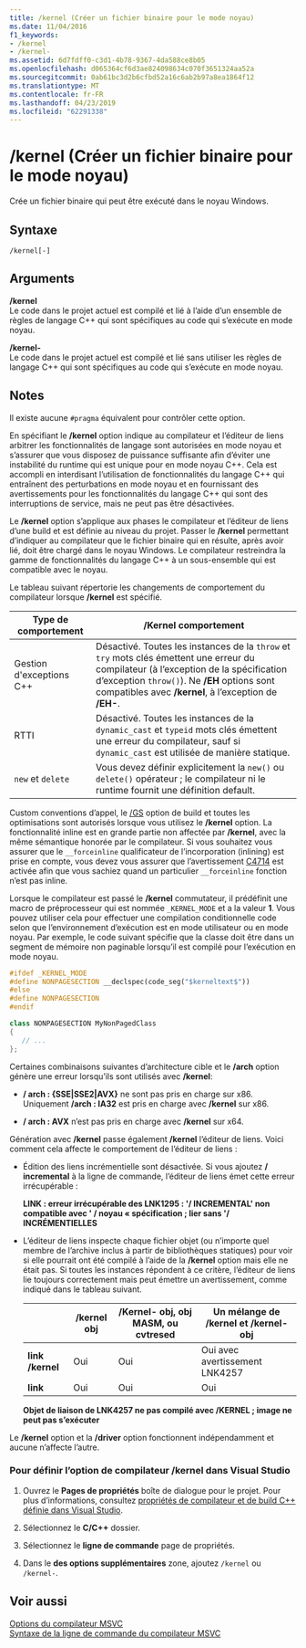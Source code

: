 ```yaml
---
title: /kernel (Créer un fichier binaire pour le mode noyau)
ms.date: 11/04/2016
f1_keywords:
- /kernel
- /kernel-
ms.assetid: 6d7fdff0-c3d1-4b78-9367-4da588ce8b05
ms.openlocfilehash: d065364cf6d3ae824098634c070f3651324aa52a
ms.sourcegitcommit: 0ab61bc3d2b6cfbd52a16c6ab2b97a8ea1864f12
ms.translationtype: MT
ms.contentlocale: fr-FR
ms.lasthandoff: 04/23/2019
ms.locfileid: "62291338"
---
```

# <a name="kernel-create-kernel-mode-binary"></a>/kernel (Créer un fichier binaire pour le mode noyau)

Crée un fichier binaire qui peut être exécuté dans le noyau Windows.

## <a name="syntax"></a>Syntaxe

```
/kernel[-]
```

## <a name="arguments"></a>Arguments

**/kernel**<br/>
Le code dans le projet actuel est compilé et lié à l’aide d’un ensemble de règles de langage C++ qui sont spécifiques au code qui s’exécute en mode noyau.

**/kernel-**<br/>
Le code dans le projet actuel est compilé et lié sans utiliser les règles de langage C++ qui sont spécifiques au code qui s’exécute en mode noyau.

## <a name="remarks"></a>Notes

Il existe aucune `#pragma` équivalent pour contrôler cette option.

En spécifiant le **/kernel** option indique au compilateur et l’éditeur de liens arbitrer les fonctionnalités de langage sont autorisées en mode noyau et s’assurer que vous disposez de puissance suffisante afin d’éviter une instabilité du runtime qui est unique pour en mode noyau C++. Cela est accompli en interdisant l’utilisation de fonctionnalités du langage C++ qui entraînent des perturbations en mode noyau et en fournissant des avertissements pour les fonctionnalités du langage C++ qui sont des interruptions de service, mais ne peut pas être désactivées.

Le **/kernel** option s’applique aux phases le compilateur et l’éditeur de liens d’une build et est définie au niveau du projet. Passer le **/kernel** permettant d’indiquer au compilateur que le fichier binaire qui en résulte, après avoir lié, doit être chargé dans le noyau Windows. Le compilateur restreindra la gamme de fonctionnalités du langage C++ à un sous-ensemble qui est compatible avec le noyau.

Le tableau suivant répertorie les changements de comportement du compilateur lorsque **/kernel** est spécifié.

|Type de comportement|**/Kernel** comportement|
|-------------------|---------------------------|
|Gestion d'exceptions C++|Désactivé. Toutes les instances de la `throw` et `try` mots clés émettent une erreur du compilateur (à l’exception de la spécification d’exception `throw()`). Ne **/EH** options sont compatibles avec **/kernel**, à l’exception de **/EH-**.|
|RTTI|Désactivé. Toutes les instances de la `dynamic_cast` et `typeid` mots clés émettent une erreur du compilateur, sauf si `dynamic_cast` est utilisée de manière statique.|
|`new` et `delete`|Vous devez définir explicitement la `new()` ou `delete()` opérateur ; le compilateur ni le runtime fournit une définition default.|

Custom conventions d’appel, le [/GS](gs-buffer-security-check.md) option de build et toutes les optimisations sont autorisés lorsque vous utilisez le **/kernel** option. La fonctionnalité inline est en grande partie non affectée par **/kernel**, avec la même sémantique honorée par le compilateur. Si vous souhaitez vous assurer que le `__forceinline` qualificateur de l’incorporation (inlining) est prise en compte, vous devez vous assurer que l’avertissement [C4714](../../error-messages/compiler-warnings/compiler-warning-level-4-c4714.md) est activée afin que vous sachiez quand un particulier `__forceinline` fonction n’est pas inline.

Lorsque le compilateur est passé le **/kernel** commutateur, il prédéfinit une macro de préprocesseur qui est nommée `_KERNEL_MODE` et a la valeur **1**. Vous pouvez utiliser cela pour effectuer une compilation conditionnelle code selon que l’environnement d’exécution est en mode utilisateur ou en mode noyau. Par exemple, le code suivant spécifie que la classe doit être dans un segment de mémoire non paginable lorsqu’il est compilé pour l’exécution en mode noyau.

```cpp
#ifdef _KERNEL_MODE
#define NONPAGESECTION __declspec(code_seg("$kerneltext$"))
#else
#define NONPAGESECTION
#endif

class NONPAGESECTION MyNonPagedClass
{
   // ...
};
```

Certaines combinaisons suivantes d’architecture cible et le **/arch** option génère une erreur lorsqu’ils sont utilisés avec **/kernel**:

- **/ arch : {SSE&#124;SSE2&#124;AVX}** ne sont pas pris en charge sur x86. Uniquement **/arch : IA32** est pris en charge avec **/kernel** sur x86.

- **/ arch : AVX** n’est pas pris en charge avec **/kernel** sur x64.

Génération avec **/kernel** passe également **/kernel** l’éditeur de liens. Voici comment cela affecte le comportement de l’éditeur de liens :

- Édition des liens incrémentielle sont désactivée. Si vous ajoutez **/ incremental** à la ligne de commande, l’éditeur de liens émet cette erreur irrécupérable :

   **LINK : erreur irrécupérable des LNK1295 : '/ INCREMENTAL' non compatible avec ' / noyau « spécification ; lier sans '/ INCRÉMENTIELLES**

- L’éditeur de liens inspecte chaque fichier objet (ou n’importe quel membre de l’archive inclus à partir de bibliothèques statiques) pour voir si elle pourrait ont été compilé à l’aide de la **/kernel** option mais elle ne était pas. Si toutes les instances répondent à ce critère, l’éditeur de liens lie toujours correctement mais peut émettre un avertissement, comme indiqué dans le tableau suivant.

   ||**/kernel** obj|**/Kernel-** obj, obj MASM, ou cvtresed|Un mélange de **/kernel** et **/kernel-** obj|
   |-|----------------------|-----------------------------------------------|-------------------------------------------------|
   |**link /kernel**|Oui|Oui|Oui avec avertissement LNK4257|
   |**link**|Oui|Oui|Oui|

   **Objet de liaison de LNK4257 ne pas compilé avec /KERNEL ; image ne peut pas s’exécuter**

Le **/kernel** option et la **/driver** option fonctionnent indépendamment et aucune n’affecte l’autre.

### <a name="to-set-the-kernel-compiler-option-in-visual-studio"></a>Pour définir l’option de compilateur /kernel dans Visual Studio

1. Ouvrez le **Pages de propriétés** boîte de dialogue pour le projet. Pour plus d’informations, consultez [propriétés de compilateur et de build C++ définie dans Visual Studio](../working-with-project-properties.md).

1. Sélectionnez le **C/C++** dossier.

1. Sélectionnez le **ligne de commande** page de propriétés.

1. Dans le **des options supplémentaires** zone, ajoutez `/kernel` ou `/kernel-`.

## <a name="see-also"></a>Voir aussi

[Options du compilateur MSVC](compiler-options.md)<br/>
[Syntaxe de la ligne de commande du compilateur MSVC](compiler-command-line-syntax.md)
